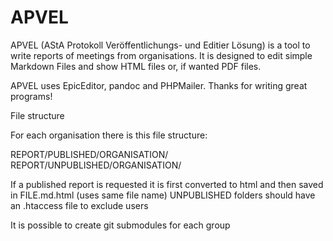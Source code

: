 APVEL
======


APVEL (AStA Protokoll Veröffentlichungs- und Editier Lösung) is a tool to write reports of meetings from organisations.
It is designed to edit simple Markdown Files and show HTML files or, if wanted PDF files.

APVEL uses EpicEditor, pandoc and PHPMailer. Thanks for writing great programs!

File structure

For each organisation there is this file structure:

REPORT/PUBLISHED/ORGANISATION/
REPORT/UNPUBLISHED/ORGANISATION/

If a published report is requested it is first converted to html and then saved in FILE.md.html (uses same file name)
UNPUBLISHED folders should have an .htaccess file to exclude users

It is possible to create git submodules for each group
